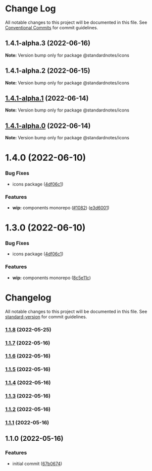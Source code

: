 # Change Log

All notable changes to this project will be documented in this file.
See [Conventional Commits](https://conventionalcommits.org) for commit guidelines.

## 1.4.1-alpha.3 (2022-06-16)

**Note:** Version bump only for package @standardnotes/icons

## 1.4.1-alpha.2 (2022-06-15)

**Note:** Version bump only for package @standardnotes/icons

## [1.4.1-alpha.1](https://github.com/standardnotes/app/compare/@standardnotes/icons@1.4.1-alpha.0...@standardnotes/icons@1.4.1-alpha.1) (2022-06-14)

**Note:** Version bump only for package @standardnotes/icons

## [1.4.1-alpha.0](https://github.com/standardnotes/app/compare/@standardnotes/icons@1.4.0...@standardnotes/icons@1.4.1-alpha.0) (2022-06-14)

**Note:** Version bump only for package @standardnotes/icons

# 1.4.0 (2022-06-10)

### Bug Fixes

* icons package ([4df06c1](https://github.com/standardnotes/app/commit/4df06c1d1a59f95ce735f87c106066ea28e5816c))

### Features

* **wip:** components monorepo ([#1082](https://github.com/standardnotes/app/issues/1082)) ([e3d6001](https://github.com/standardnotes/app/commit/e3d6001a178e11e619ca724b2b155b7c0405c023))

# 1.3.0 (2022-06-10)

### Bug Fixes

* icons package ([4df06c1](https://github.com/standardnotes/app/commit/4df06c1d1a59f95ce735f87c106066ea28e5816c))

### Features

* **wip:** components monorepo ([8c5e11c](https://github.com/standardnotes/app/commit/8c5e11c22b717ada7a6a9b3115fc4c9b757ec71c))

# Changelog

All notable changes to this project will be documented in this file. See [standard-version](https://github.com/conventional-changelog/standard-version) for commit guidelines.

### [1.1.8](https://github.com/standardnotes/icons/compare/v1.1.7...v1.1.8) (2022-05-25)

### [1.1.7](https://github.com/standardnotes/icons/compare/v1.1.6...v1.1.7) (2022-05-16)

### [1.1.6](https://github.com/standardnotes/icons/compare/v1.1.5...v1.1.6) (2022-05-16)

### [1.1.5](https://github.com/standardnotes/icons/compare/v1.1.4...v1.1.5) (2022-05-16)

### [1.1.4](https://github.com/standardnotes/icons/compare/v1.1.3...v1.1.4) (2022-05-16)

### [1.1.3](https://github.com/standardnotes/icons/compare/v1.1.2...v1.1.3) (2022-05-16)

### [1.1.2](https://github.com/standardnotes/icons/compare/v1.1.1...v1.1.2) (2022-05-16)

### [1.1.1](https://github.com/standardnotes/icons/compare/v1.1.0...v1.1.1) (2022-05-16)

## 1.1.0 (2022-05-16)

### Features

* initial commit ([67b0674](https://github.com/standardnotes/icons/commit/67b06747584eb7bde6da7cf4f1e1a02a8aebc933))
